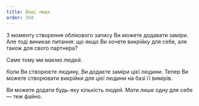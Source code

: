 ```yaml
---
title: Ваші люди
order: 350
---
```


З моменту створення облікового запису Ви можете додавати заміри. Але тоді виникає питання: що якщо Ви хочете викрійку для себе, але також для свого партнера?

Саме тому ми маємо _людей_.

Коли Ви створюєте людину, Ви додаєте заміри цієї людини. Тепер Ви можете створювати викрійки для цієї людини на базі її вимірів.

Ви можете додати будь-яку кількість людей. Мати лише одну для себе — теж файно.
